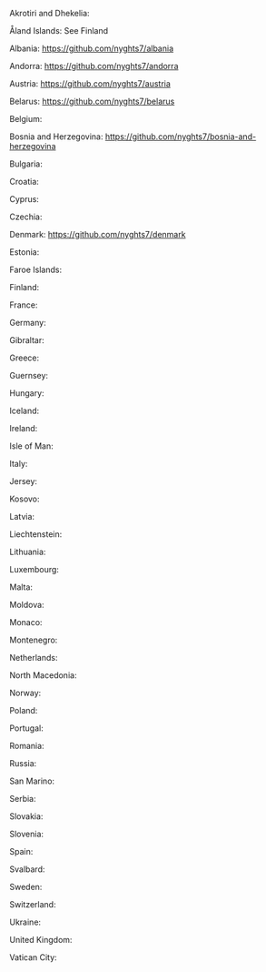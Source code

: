 Akrotiri and Dhekelia: 

Åland Islands: See Finland

Albania: https://github.com/nyghts7/albania

Andorra: https://github.com/nyghts7/andorra

Austria: https://github.com/nyghts7/austria

Belarus: https://github.com/nyghts7/belarus

Belgium: 

Bosnia and Herzegovina: https://github.com/nyghts7/bosnia-and-herzegovina

Bulgaria: 

Croatia: 

Cyprus: 

Czechia: 

Denmark: https://github.com/nyghts7/denmark

Estonia: 

Faroe Islands: 

Finland: 

France: 

Germany: 

Gibraltar: 

Greece: 

Guernsey: 

Hungary: 

Iceland: 

Ireland: 

Isle of Man: 

Italy: 

Jersey: 

Kosovo: 

Latvia: 

Liechtenstein: 

Lithuania: 

Luxembourg: 

Malta: 

Moldova: 

Monaco: 

Montenegro: 

Netherlands: 

North Macedonia: 

Norway: 

Poland: 

Portugal: 

Romania: 

Russia: 

San Marino: 

Serbia: 

Slovakia: 

Slovenia: 

Spain: 

Svalbard: 

Sweden: 

Switzerland: 

Ukraine: 

United Kingdom: 

Vatican City: 
